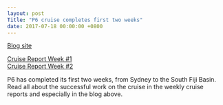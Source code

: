 ```yaml
---
layout: post
Title: "P6 cruise completes first two weeks"
date: 2017-07-18 00:00:00 +0800
---
```

<style>
img + em {
 text-align: justify;
 display: block;
 padding-left: 2em;
 padding-right: 2em;
}
</style>


[Blog site](http://usgoship-p062017.blogspot.com)

[Cruise Report Week #1](https://usgoship.ucsd.edu/files/WeeklyReport01_P062017Leg1.pdf)    
[Cruise Report Week #2](https://usgoship.ucsd.edu/files/WeeklyReport01_P062017Leg1.pdf)    

P6 has completed its first two weeks, from Sydney to the South Fiji Basin.  Read all about the successful work on the cruise in the weekly cruise reports and especially in the blog above.
